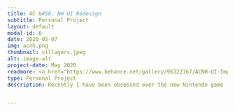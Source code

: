 ```yaml
---
title: AC &#58; NH UI Redesign
subtitle: Personal Project
layout: default
modal-id: 6
date: 2020-05-07
img: acnh.png
thumbnail: villagers.jpeg
alt: image-alt
project-date: May 2020
readmore: <a href="https://www.behance.net/gallery/96322167/ACNH-UI-Improvements">Behance</a>
type: Personal Project
description: Recently I have been obsessed over the new Nintendo game - Animal Crossing &#58; New Horizons (AC:NH) and have been playing it pretty much non-stop. Whilst this game brings a seemingly endless arsenal of great features, I have come to discover that it had a few usability drawbacks where I felt that some of the user interface could have been streamlined to be easier to use and less tedious. I decided embark on a personal project to see what some of these pain points were as a user myself and create some mockup designs to improve some of these features.  You can view some of my changes and redesigns by visiting my Behance post linked below!


---
```

